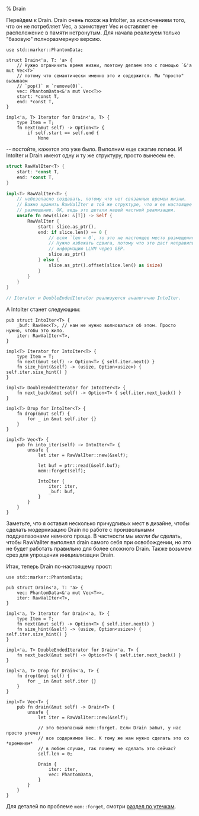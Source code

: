 % Drain

Перейдем к Drain. Drain очень похож на IntoIter, за исключением того, что он не
потребляет Vec, а заимствует Vec и оставляет ее расположение в памяти
нетронутым. Для начала реализуем только "базовую" полноразмерную версию.

```rust,ignore
use std::marker::PhantomData;

struct Drain<'a, T: 'a> {
    // Нужно ограничить время жизни, поэтому делаем это с помощью `&'a mut Vec<T>`
    // потому что семантически именно это и содержится. Мы "просто" вызываем
    // `pop()` и `remove(0)`.
    vec: PhantomData<&'a mut Vec<T>>
    start: *const T,
    end: *const T,
}

impl<'a, T> Iterator for Drain<'a, T> {
    type Item = T;
    fn next(&mut self) -> Option<T> {
        if self.start == self.end {
            None
```

-- постойте, кажется это уже было. Выполним еще сжатие логики. И IntoIter и 
Drain имеют одну и ту же структуру, просто вынесем ее.

```rust
struct RawValIter<T> {
    start: *const T,
    end: *const T,
}

impl<T> RawValIter<T> {
    // небезопасно создавать, потому что нет связанных времен жизни.
    // Важно хранить RawValIter в той же структуре, что и ее настоящее 
    // размещение. OK, ведь это детали нашей частной реализации.
    unsafe fn new(slice: &[T]) -> Self {
        RawValIter {
            start: slice.as_ptr(),
            end: if slice.len() == 0 {
                // если `len = 0`, то это не настоящее место размещения.
                // Нужно избежать сдвига, потому что это даст неправильную
                // информацию LLVM через GEP.
                slice.as_ptr()
            } else {
                slice.as_ptr().offset(slice.len() as isize)
            }
        }
    }
}

// Iterator и DoubleEndedIterator реализуются аналогично IntoIter.
```

А IntoIter станет следующим:

```rust,ignore
pub struct IntoIter<T> {
    _buf: RawVec<T>, // нам не нужно волноваться об этом. Просто нужно, чтобы это жило.
    iter: RawValIter<T>,
}

impl<T> Iterator for IntoIter<T> {
    type Item = T;
    fn next(&mut self) -> Option<T> { self.iter.next() }
    fn size_hint(&self) -> (usize, Option<usize>) { self.iter.size_hint() }
}

impl<T> DoubleEndedIterator for IntoIter<T> {
    fn next_back(&mut self) -> Option<T> { self.iter.next_back() }
}

impl<T> Drop for IntoIter<T> {
    fn drop(&mut self) {
        for _ in &mut self.iter {}
    }
}

impl<T> Vec<T> {
    pub fn into_iter(self) -> IntoIter<T> {
        unsafe {
            let iter = RawValIter::new(&self);

            let buf = ptr::read(&self.buf);
            mem::forget(self);

            IntoIter {
                iter: iter,
                _buf: buf,
            }
        }
    }
}
```

Заметьте, что я оставил несколько причудливых мест в дизайне, чтобы сделать
модернизацию Drain по работе с произвольными поддиапазонами немного проще. В
частности мы *могли бы* сделать, чтобы RawValIter выполнял drain самого себя при
освобождении, но это не будет работать правильно для более сложного Drain. Также
возьмем срез для упрощения инициализации Drain.

Итак, теперь Drain по-настоящему прост:

```rust,ignore
use std::marker::PhantomData;

pub struct Drain<'a, T: 'a> {
    vec: PhantomData<&'a mut Vec<T>>,
    iter: RawValIter<T>,
}

impl<'a, T> Iterator for Drain<'a, T> {
    type Item = T;
    fn next(&mut self) -> Option<T> { self.iter.next() }
    fn size_hint(&self) -> (usize, Option<usize>) { self.iter.size_hint() }
}

impl<'a, T> DoubleEndedIterator for Drain<'a, T> {
    fn next_back(&mut self) -> Option<T> { self.iter.next_back() }
}

impl<'a, T> Drop for Drain<'a, T> {
    fn drop(&mut self) {
        for _ in &mut self.iter {}
    }
}

impl<T> Vec<T> {
    pub fn drain(&mut self) -> Drain<T> {
        unsafe {
            let iter = RawValIter::new(&self);

            // это безопасный mem::forget. Если Drain забыт, у нас просто утечет
            // все содержимое Vec. К тому же нам нужно сделать это со *временем*
            // в любом случае, так почему не сделать это сейчас?
            self.len = 0;

            Drain {
                iter: iter,
                vec: PhantomData,
            }
        }
    }
}
```

Для деталей по проблеме `mem::forget`, смотри [раздел по утечкам][leaks].

[leaks]: leaking.html
